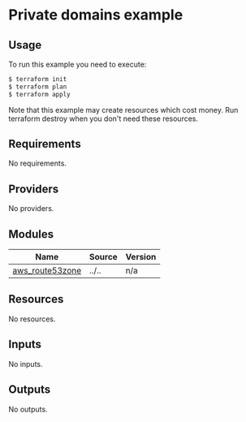 # Private domains example

## Usage

To run this example you need to execute:

```bash
$ terraform init
$ terraform plan
$ terraform apply
```

Note that this example may create resources which cost money. Run terraform destroy when you don't need these resources.


<!-- BEGINNING OF PRE-COMMIT-TERRAFORM DOCS HOOK -->
## Requirements

No requirements.

## Providers

No providers.

## Modules

| Name | Source | Version |
|------|--------|---------|
| <a name="module_aws_route53zone"></a> [aws\_route53zone](#module\_aws\_route53zone) | ../.. | n/a |

## Resources

No resources.

## Inputs

No inputs.

## Outputs

No outputs.

<!-- END OF PRE-COMMIT-TERRAFORM DOCS HOOK -->
